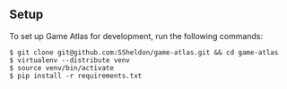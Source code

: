 Setup
----------
To set up Game Atlas for development, run the following commands:

    $ git clone git@github.com:SSheldon/game-atlas.git && cd game-atlas
    $ virtualenv --distribute venv
    $ source venv/bin/activate
    $ pip install -r requirements.txt

